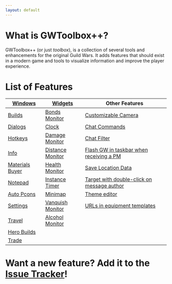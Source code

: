 ```yaml
---
layout: default
---
```


# What is GWToolbox++?
GWToolbox++ (or just *toolbox*), is a collection of several tools and enhancements for the original Guild Wars. It adds features that should exist in a modern game and tools to visualize information and improve the player experience.

# List of Features

| [Windows](windows) | [Widgets](widgets) | Other Features  |
| ------------- |-------------| -----|
| [Builds](builds) | [Bonds Monitor](widgets#bonds) | [Customizable Camera](camera) |
| [Dialogs](dialogs) | [Clock](widgets#clock) | [Chat Commands](commands) |
| [Hotkeys](hotkeys) | [Damage Monitor](widgets#damage) | [Chat Filter](filter) |
| [Info](info) | [Distance Monitor](widgets#distance) | [Flash GW in taskbar when receiving a PM](settings#game_settings) |
| [Materials Buyer](materials) | [Health Monitor](widgets#health) | [Save Location Data](settings#toolbox_settings) |
| [Notepad](windows#notepad) | [Instance Timer](widgets#timer) | [Target with double-click on message author](settings#game_settings) |
| [Auto Pcons](pcons) | [Minimap](minimap) | [Theme editor](theme) |
| [Settings](settings) | [Vanquish Monitor](widgets#vanquish) | [URLs in equipment templates](settings#game_settings) |
| [Travel](travel) | [Alcohol Monitor](widgets#alcohol) |  |
| [Hero Builds](hero) | | 
| [Trade](trade) | |

# Want a new feature? Add it to the [Issue Tracker](https://github.com/HasKha/GWToolboxpp/issues)!
